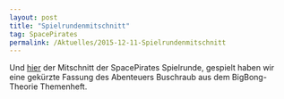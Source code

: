 ```yaml
---
layout: post
title: "Spielrundenmitschnitt"
tag: SpacePirates
permalink: /Aktuelles/2015-12-11-Spielrundenmitschnitt
---
```


Und [hier](http:/sundaymoaning.de/smc/smc150-space-pirates-entliche-weiden/) der Mitschnitt der SpacePirates Spielrunde, gespielt haben wir eine gekürzte Fassung des Abenteuers Buschraub aus dem BigBong-Theorie Themenheft.




